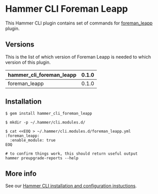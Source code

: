 # Hammer CLI Foreman Leapp

This Hammer CLI plugin contains set of commands for [foreman_leapp](
  https://github.com/oamg/foreman_leapp
) plugin.

## Versions

This is the list of which version of Foreman Leapp is needed to which version of this plugin.

| hammer_cli_foreman_leapp | 0.1.0 |
|--------------------------|-------|
|            foreman_leapp | 0.1.0 |

## Installation

    $ gem install hammer_cli_foreman_leapp

    $ mkdir -p ~/.hammer/cli.modules.d/

    $ cat <<EOQ > ~/.hammer/cli.modules.d/foreman_leapp.yml
    :foreman_leapp:
      :enable_module: true
    EOQ

    # to confirm things work, this should return useful output
    hammer preupgrade-reports --help

## More info

See our [Hammer CLI installation and configuration instuctions](
https://github.com/theforeman/hammer-cli/blob/master/doc/installation.md#installation).